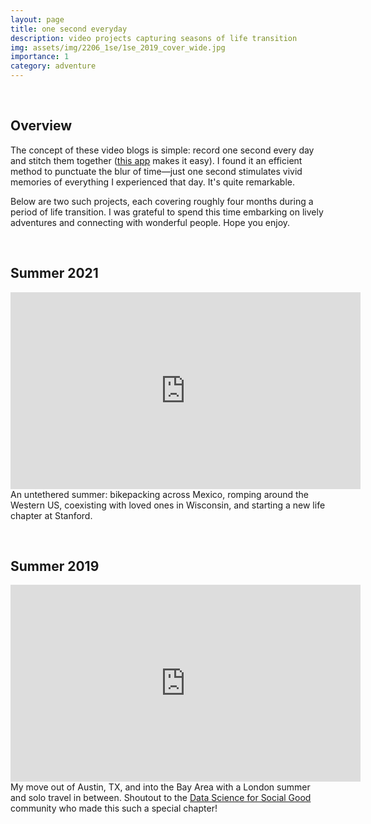 ```yaml
---
layout: page
title: one second everyday
description: video projects capturing seasons of life transition
img: assets/img/2206_1se/1se_2019_cover_wide.jpg
importance: 1
category: adventure
---
```


&nbsp;
## Overview

The concept of these video blogs is simple: record one second every day and stitch them together ([this app](https://1se.co/) makes it easy). I found it an efficient method to punctuate the blur of time&mdash;just one second stimulates vivid memories of everything I experienced that day. It's quite remarkable.

Below are two such projects, each covering roughly four months during a period of life transition. I was grateful to spend this time embarking on lively adventures and connecting with wonderful people. Hope you enjoy.

&nbsp;
## Summer 2021 
<div class="row justify-content-sm-center">
	<div class="iframe-container">
		<iframe width="560" height="315" src="https://www.youtube.com/embed/kwQg-zc13rM" title="YouTube video player" frameborder="0" allow="accelerometer; autoplay; clipboard-write; encrypted-media; gyroscope; picture-in-picture" allowfullscreen></iframe>
	</div>
</div>

<div class="caption">
    An untethered summer: bikepacking across Mexico, romping around the Western US, coexisting with loved ones in Wisconsin, and starting a new life chapter at Stanford.
</div>


&nbsp;
## Summer 2019 
<div class="row justify-content-sm-center">
	<div class="iframe-container">
		<iframe width="560" height="315" src="https://www.youtube.com/embed/RUKrB8ZKwNQ" title="YouTube video player" frameborder="0" allow="accelerometer; autoplay; clipboard-write; encrypted-media; gyroscope; picture-in-picture" allowfullscreen></iframe>
	</div>
</div>

<div class="caption">
	My move out of Austin, TX, and into the Bay Area with a London summer and solo travel in between. Shoutout to the <a href="https://www.datascienceforsocialgood.org/">Data Science for Social Good</a> community who made this such a special chapter!
</div>
